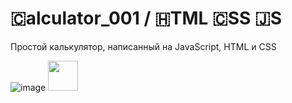 # 🇨alculator_001 / 🇭TML 🇨SS 🇯S
Простой калькулятор, написанный на JavaScript, HTML и CSS 


![image](https://github.com/VL4STEL1N/Cloud_JS_Components/assets/127986242/ce55f297-2f73-4203-ae92-3728cdd172a6)
<img src="[https://github.com/favicon.ico](https://github.com/VL4STEL1N/Cloud_JS_Components/assets/127986242/2cabb4c3-198d-41d1-8c07-f4d6e8187fc0 )https://github.com/VL4STEL1N/Cloud_JS_Components/assets/127986242/2cabb4c3-198d-41d1-8c07-f4d6e8187fc0 " width="48">

